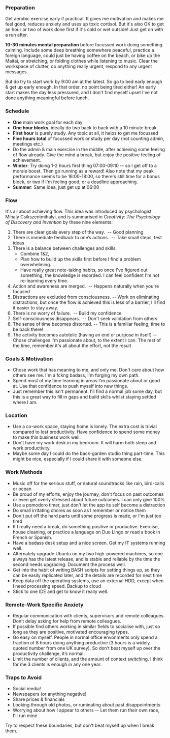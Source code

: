 ### Preparation
Get aerobic exercise early if practical.  It gives me motivation and makes me feel good, reduces anxiety and uses up toxic cortisol.  But it's also OK to get an hour or two of work done first if it's cold or wet outside!  Just get on with a run after.

**10-30 minutes mental preparation** before focussed work doing something calming.  Include some deep breathing somewhere peaceful, practice a foreign language, could just be having coffee on the beach, or bike up the Maitai, or stretching, or folding clothes while listening to music.  Clear the workspace of clutter, do anything really urgent, respond to any urgent messages.

But do try to start work by 9:00 am at the latest.  So go to bed early enough & get up early enough. In that order, no point being tired either!  An early start makes the day less pressured, and I don't find myself upset I've not done anything meaningful before lunch.

### Schedule
- **One** main work goal for each day
- **One hour blocks**, ideally do two back to back with a 10 minute break.
- **First hour** is purely study.  Any topic at all, it helps to get me focussed
- **Five hours total** of focussed work or study per day (not counting admin, meetings etc.)
- Do the admin & main exercise in the middle, after achieving some feeling of flow already.  Give the mind a break, but enjoy the positive feeling of achievement.
- **Winter**: Try doing 1-2 hours first thing 07:00-09:10 -- so I get off to a morale boost. Then go running as a reward!  Also note that my peak performance seems to be 16:00-18:00, so there's still time for a bonus block, or two if I'm feeling good, or a deadline approaching.
- **Summer**: Same idea, just get up at 06:00

### Flow
It's all about achieving flow.  This idea was introduced by psychologist Mihaly Csikszentmihalyi, and is summarised in *Creativity: The Psychology of Discovery and Invention* by these nine elements: 

1. There are clear goals every step of the way.  -- Good planning
2. There is immediate feedback to one’s actions.  -- Take small steps, test ideas
3. There is a balance between challenges and skills. 
	- Combine 1&2, 
	- Plan how to build up the skills first before I find a problem overwhelming.  
	- Have really great note-taking habits, so once I've figured out something, the knowledge is recorded.  I can feel confident I'm not re-learning every time.
4. Action and awareness are merged.  -- Happens naturally when you're focused
5.  Distractions are excluded from consciousness. -- Work on eliminating distractions, but once the flow is achieved this is less of a barrier, I'll find it easier to stay away.
6.  There is no worry of failure.  -- Build my confidence
7.   Self-consciousness disappears.  -- Don't seek validation from others
7.  The sense of time becomes distorted. -- This is a familiar feeling, time to be back there!
9.  The activity becomes autotelic (having an end or purpose in itself) -- Chose challenges I'm passionate about, to the extent I can.  The rest of the time, remember it's all about the effort, not the result

### Goals & Motivation
- Chose work that has meaning to me, and only me.  Don't care about how others see me. I'm a fckng badass, I'm forging my own path.
- Spend most of my time learning in areas I'm passionate about or good at.  Use that confidence to push myself into new things.
- Just remember this isn't permanent.  I'll find a normal job some day, but this is a great way to fill in gaps and build skills whilst staying settled where I am.

### Location
- Use a co-work space, staying home is lonely.  The extra cost is trivial compared to lost productivity.  Have confidence to spend some money to make this business work well.
- Don’t have my work desk in my bedroom. It will harm both sleep and work productivity.
- Maybe some day I could do the back-garden studio thing part-time.  This might be nice, especially if I could share it with someone else.

### Work Methods
- Music off for the serious stuff, or natural soundtracks like rain, bird-calls or ocean
- Be proud of my efforts, enjoy the journey, don't focus on past outcomes or even get overly stressed about future outcomes.  I can only give 100%
- Use a pomodoro timer, just don't let the app its self become a distraction
- Do small irritating chores as soon as I remember or notice them
- Don't put off the hard parts until some progress is made, or I'm just too tired
- If I really need a break, do something positive or productive.  Exercise, house cleaning, or practice a language on Duo Lingo or read a book in French or Spanish.
- Have a badass desk setup and a nice screen.  Get my IT systems running well.
- Alternately upgrade Ubuntu on my two high-powered machines, so one always has the latest release, and is stable and reliable by the time the second needs upgrading. Document the process well.
- Get into the habit of writing BASH scripts for setting things up, so they can be easily replicated later, and the details are recorded for next time
- Keep data off the operating systems, use an external HDD, except when I need processing speed.  Backup to cloud
- Stick to one IDE and get to know it really well.  

### Remote-Work Specific Anxiety
- Regular communication with clients, supervisors and remote colleagues. Don’t delay asking for help from remote colleagues.
- If possible find others working in similar fields to socialise with, just so long as they are positive, motivated encouraging types.
- Go easy on myself. People in normal office envonments only spend a fraction of 8 hours doing anything productive (3 hours is a widely quoted number from one UK survey). So don’t beat myself up over the productivity challenge, it’s normal.
- Limit the number of clients, and the amount of context switching. I think for me 3 clients is enough in any one year.

### Traps to Avoid
- Social media! 
- Newspapers (or anything negative)
- Share prices & financials
- Looking through old photos, or ruminating about past disappointments
- Worrying about how I appear to others -- Let them run their own race, I'll run mine

Try to respect these boundaries, but don't beat myself up when I break them.
